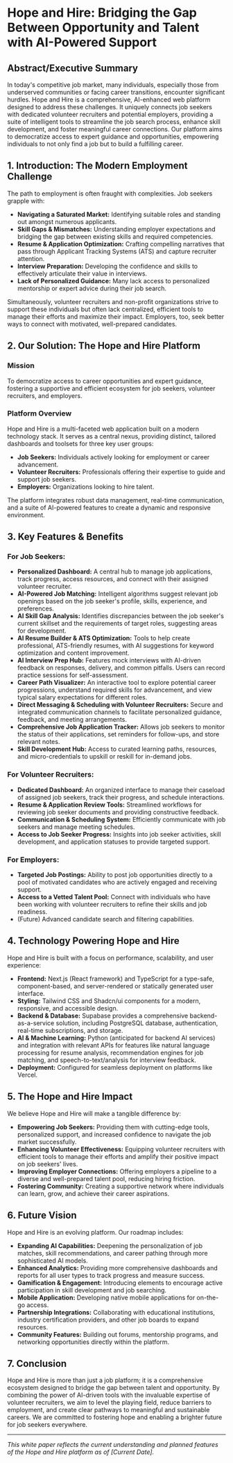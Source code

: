 # Hope and Hire: Bridging the Gap Between Opportunity and Talent with AI-Powered Support

## Abstract/Executive Summary

In today's competitive job market, many individuals, especially those from underserved communities or facing career transitions, encounter significant hurdles. Hope and Hire is a comprehensive, AI-enhanced web platform designed to address these challenges. It uniquely connects job seekers with dedicated volunteer recruiters and potential employers, providing a suite of intelligent tools to streamline the job search process, enhance skill development, and foster meaningful career connections. Our platform aims to democratize access to expert guidance and opportunities, empowering individuals to not only find a job but to build a fulfilling career.

## 1. Introduction: The Modern Employment Challenge

The path to employment is often fraught with complexities. Job seekers grapple with:

- **Navigating a Saturated Market:** Identifying suitable roles and standing out amongst numerous applicants.
- **Skill Gaps & Mismatches:** Understanding employer expectations and bridging the gap between existing skills and required competencies.
- **Resume & Application Optimization:** Crafting compelling narratives that pass through Applicant Tracking Systems (ATS) and capture recruiter attention.
- **Interview Preparation:** Developing the confidence and skills to effectively articulate their value in interviews.
- **Lack of Personalized Guidance:** Many lack access to personalized mentorship or expert advice during their job search.

Simultaneously, volunteer recruiters and non-profit organizations strive to support these individuals but often lack centralized, efficient tools to manage their efforts and maximize their impact. Employers, too, seek better ways to connect with motivated, well-prepared candidates.

## 2. Our Solution: The Hope and Hire Platform

### Mission

To democratize access to career opportunities and expert guidance, fostering a supportive and efficient ecosystem for job seekers, volunteer recruiters, and employers.

### Platform Overview

Hope and Hire is a multi-faceted web application built on a modern technology stack. It serves as a central nexus, providing distinct, tailored dashboards and toolsets for three key user groups:

- **Job Seekers:** Individuals actively looking for employment or career advancement.
- **Volunteer Recruiters:** Professionals offering their expertise to guide and support job seekers.
- **Employers:** Organizations looking to hire talent.

The platform integrates robust data management, real-time communication, and a suite of AI-powered features to create a dynamic and responsive environment.

## 3. Key Features & Benefits

### For Job Seekers:

- **Personalized Dashboard:** A central hub to manage job applications, track progress, access resources, and connect with their assigned volunteer recruiter.
- **AI-Powered Job Matching:** Intelligent algorithms suggest relevant job openings based on the job seeker's profile, skills, experience, and preferences.
- **AI Skill Gap Analysis:** Identifies discrepancies between the job seeker's current skillset and the requirements of target roles, suggesting areas for development.
- **AI Resume Builder & ATS Optimization:** Tools to help create professional, ATS-friendly resumes, with AI suggestions for keyword optimization and content improvement.
- **AI Interview Prep Hub:** Features mock interviews with AI-driven feedback on responses, delivery, and common pitfalls. Users can record practice sessions for self-assessment.
- **Career Path Visualizer:** An interactive tool to explore potential career progressions, understand required skills for advancement, and view typical salary expectations for different roles.
- **Direct Messaging & Scheduling with Volunteer Recruiters:** Secure and integrated communication channels to facilitate personalized guidance, feedback, and meeting arrangements.
- **Comprehensive Job Application Tracker:** Allows job seekers to monitor the status of their applications, set reminders for follow-ups, and store relevant notes.
- **Skill Development Hub:** Access to curated learning paths, resources, and micro-credentials to upskill or reskill for in-demand jobs.

### For Volunteer Recruiters:

- **Dedicated Dashboard:** An organized interface to manage their caseload of assigned job seekers, track their progress, and schedule interactions.
- **Resume & Application Review Tools:** Streamlined workflows for reviewing job seeker documents and providing constructive feedback.
- **Communication & Scheduling System:** Efficiently communicate with job seekers and manage meeting schedules.
- **Access to Job Seeker Progress:** Insights into job seeker activities, skill development, and application statuses to provide targeted support.

### For Employers:

- **Targeted Job Postings:** Ability to post job opportunities directly to a pool of motivated candidates who are actively engaged and receiving support.
- **Access to a Vetted Talent Pool:** Connect with individuals who have been working with volunteer recruiters to refine their skills and job readiness.
- (Future) Advanced candidate search and filtering capabilities.

## 4. Technology Powering Hope and Hire

Hope and Hire is built with a focus on performance, scalability, and user experience:

- **Frontend:** Next.js (React framework) and TypeScript for a type-safe, component-based, and server-rendered or statically generated user interface.
- **Styling:** Tailwind CSS and Shadcn/ui components for a modern, responsive, and accessible design.
- **Backend & Database:** Supabase provides a comprehensive backend-as-a-service solution, including PostgreSQL database, authentication, real-time subscriptions, and storage.
- **AI & Machine Learning:** Python (anticipated for backend AI services) and integration with relevant APIs for features like natural language processing for resume analysis, recommendation engines for job matching, and speech-to-text/analysis for interview feedback.
- **Deployment:** Configured for seamless deployment on platforms like Vercel.

## 5. The Hope and Hire Impact

We believe Hope and Hire will make a tangible difference by:

- **Empowering Job Seekers:** Providing them with cutting-edge tools, personalized support, and increased confidence to navigate the job market successfully.
- **Enhancing Volunteer Effectiveness:** Equipping volunteer recruiters with efficient tools to manage their efforts and amplify their positive impact on job seekers' lives.
- **Improving Employer Connections:** Offering employers a pipeline to a diverse and well-prepared talent pool, reducing hiring friction.
- **Fostering Community:** Creating a supportive network where individuals can learn, grow, and achieve their career aspirations.

## 6. Future Vision

Hope and Hire is an evolving platform. Our roadmap includes:

- **Expanding AI Capabilities:** Deepening the personalization of job matches, skill recommendations, and career pathing through more sophisticated AI models.
- **Enhanced Analytics:** Providing more comprehensive dashboards and reports for all user types to track progress and measure success.
- **Gamification & Engagement:** Introducing elements to encourage active participation in skill development and job searching.
- **Mobile Application:** Developing native mobile applications for on-the-go access.
- **Partnership Integrations:** Collaborating with educational institutions, industry certification providers, and other job boards to expand resources.
- **Community Features:** Building out forums, mentorship programs, and networking opportunities directly within the platform.

## 7. Conclusion

Hope and Hire is more than just a job platform; it is a comprehensive ecosystem designed to bridge the gap between talent and opportunity. By combining the power of AI-driven tools with the invaluable expertise of volunteer recruiters, we aim to level the playing field, reduce barriers to employment, and create clear pathways to meaningful and sustainable careers. We are committed to fostering hope and enabling a brighter future for job seekers everywhere.

---

_This white paper reflects the current understanding and planned features of the Hope and Hire platform as of [Current Date]._
